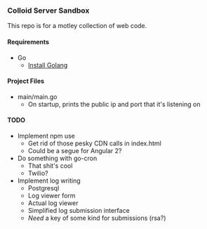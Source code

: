 ### Colloid Server Sandbox ###

This repo is for a motley collection of web code.

#### Requirements ####

+ Go
	- <a href="https://golang.org/doc/install">Install Golang</a>


#### Project Files ####

+ main/main.go
	- On startup, prints the public ip and port that it's listening on


#### TODO ####

+ Implement npm use
	- Get rid of those pesky CDN calls in index.html
	- Could be a segue for Angular 2?
+ Do something with go-cron
	- That shit's cool
	- Twilio?
+ Implement log writing
	- Postgresql
	- Log viewer form
	- Actual log viewer
	- Simplified log submission interface
	- <em>Need</em> a key of some kind for submissions (rsa?)
